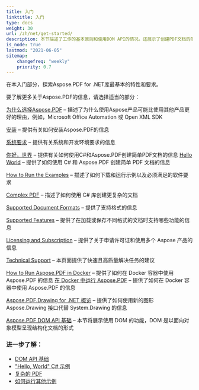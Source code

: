 ```yaml
---
title: 入门 
linktitle: 入门
type: docs
weight: 30
url: /zh/net/get-started/
description: 本节描述了工作的基本原则和使用DOM API的情况。还展示了创建PDF文档的简单和复杂示例。
is_node: true
lastmod: "2021-06-05"   
sitemap:
    changefreq: "weekly"
    priority: 0.7
---
```


在本入门部分，探索Aspose.PDF for .NET库最基本的特性和要求。

要了解更多关于Aspose.PDF的信息，请选择适当的部分：

[为什么选择Aspose.PDF](/pdf/zh/net/why-aspose-pdf/) – 描述了为什么使用Aspose产品可能比使用其他产品更好的理由，例如，Microsoft Office Automation 或 Open XML SDK

[安装](/pdf/zh/net/installation/) – 提供有关如何安装Aspose.PDF的信息

[系统要求](/pdf/zh/net/system-requirements/) – 提供有关系统和开发环境要求的信息

[你好，世界](/pdf/zh/net/hello-world-example/) – 提供有关如何使用C#和Aspose.PDF创建简单PDF文档的信息
[Hello World](/pdf/zh/net/hello-world-example/) – 提供了如何使用 C# 和 Aspose.PDF 创建简单 PDF 文档的信息

[How to Run the Examples](/pdf/zh/net/how-to-run-other-examples/) – 描述了如何下载和运行示例以及必须满足的软件要求

[Complex PDF](/pdf/zh/net/complex-pdf-example/) – 描述了如何使用 C# 库创建更复杂的文档

[Supported Document Formats](/pdf/zh/net/supported-file-formats/) – 提供了支持格式的信息

[Supported Features](/pdf/zh/net/key-features/) – 提供了在加载或保存不同格式的文档时支持哪些功能的信息

[Licensing and Subscription](/pdf/zh/net/licensing/) – 提供了关于申请许可证和使用多个 Aspose 产品的信息

[Technical Support](/pdf/zh/net/technical-support/) – 本页面提供了快速且高质量解决任务的建议

[How to Run Aspose.PDF in Docker](/pdf/zh/net/docker/) – 提供了如何在 Docker 容器中使用 Aspose.PDF 的信息
[在 Docker 中运行 Aspose.PDF](/pdf/zh/net/docker/) – 提供了如何在 Docker 容器中使用 Aspose.PDF 的信息

[Aspose.PDF.Drawing for .NET 概览](/pdf/zh/net/drawing/) – 提供了如何使用新的图形 Aspose.Drawing 接口代替 System.Drawing 的信息

[Aspose.PDF DOM API 基础](/pdf/zh/net/basics-of-dom-api/) – 本节将展示使用 DOM 的功能，DOM 是以面向对象模型呈现结构化文档的形式

### 进一步了解：

- [DOM API 基础](/pdf/zh/net/basics-of-dom-api/)
- ["Hello, World" C# 示例](/pdf/zh/net/hello-world-example/)
- [复杂的 PDF](/pdf/zh/net/complex-pdf-example/)
- [如何运行其他示例](/pdf/zh/net/how-to-run-other-examples/)
